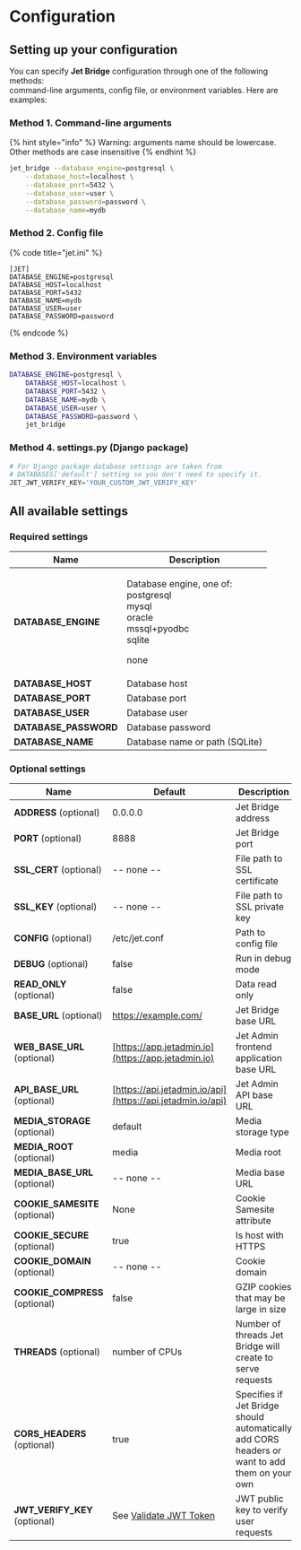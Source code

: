 # Configuration

## Setting up your configuration

You can specify **Jet Bridge** configuration through one of the following methods:\
command-line arguments, config file, or environment variables. Here are examples:

### Method 1. Command-line arguments

{% hint style="info" %}
Warning: arguments name should be lowercase. Other methods are case insensitive
{% endhint %}

```bash
jet_bridge --database_engine=postgresql \
    --database_host=localhost \
    --database_port=5432 \
    --database_user=user \
    --database_password=password \
    --database_name=mydb
```

### Method 2. Config file

{% code title="jet.ini" %}
```
[JET]
DATABASE_ENGINE=postgresql
DATABASE_HOST=localhost
DATABASE_PORT=5432
DATABASE_NAME=mydb
DATABASE_USER=user
DATABASE_PASSWORD=password
```
{% endcode %}

### Method 3. Environment variables

```bash
DATABASE_ENGINE=postgresql \
    DATABASE_HOST=localhost \
    DATABASE_PORT=5432 \
    DATABASE_NAME=mydb \
    DATABASE_USER=user \
    DATABASE_PASSWORD=password \
    jet_bridge
```

### Method 4. settings.py (Django package)

```python
# For Django package database settings are taken from 
# DATABASES['default'] setting so you don't need to specify it.
JET_JWT_VERIFY_KEY='YOUR_CUSTOM_JWT_VERIFY_KEY'
```

## All available settings

### Required settings

| **Name**               | Description                                                                                            |
| ---------------------- | ------------------------------------------------------------------------------------------------------ |
| **DATABASE\_ENGINE**   | <p>Database engine, one of: <br>postgresql<br>mysql<br>oracle<br>mssql+pyodbc<br>sqlite</p><p>none</p> |
| **DATABASE\_HOST**     | Database host                                                                                          |
| **DATABASE\_PORT**     | Database port                                                                                          |
| **DATABASE\_USER**     | Database user                                                                                          |
| **DATABASE\_PASSWORD** | Database password                                                                                      |
| **DATABASE\_NAME**     | Database name or path (SQLite)                                                                         |

### Optional settings

| Name                            | Default                                                                                                  | Description                                                                                   |
| ------------------------------- | -------------------------------------------------------------------------------------------------------- | --------------------------------------------------------------------------------------------- |
| **ADDRESS** (optional)          | 0.0.0.0                                                                                                  | Jet Bridge address                                                                            |
| **PORT** (optional)             | 8888                                                                                                     | Jet Bridge port                                                                               |
| **SSL\_CERT** (optional)        | -- none --                                                                                               | File path to SSL certificate                                                                  |
| **SSL\_KEY** (optional)         | -- none --                                                                                               | File path to SSL private key                                                                  |
| **CONFIG** (optional)           | /etc/jet.conf                                                                                            | Path to config file                                                                           |
| **DEBUG** (optional)            | false                                                                                                    | Run in debug mode                                                                             |
| **READ\_ONLY** (optional)       | false                                                                                                    | Data read only                                                                                |
| **BASE\_URL** (optional)        | https://example.com/                                                                                     | Jet Bridge base URL                                                                           |
| **WEB\_BASE\_URL** (optional)   | [https://app.jetadmin.io](https://app.jetadmin.io)                                                       | Jet Admin frontend application base URL                                                       |
| **API\_BASE\_URL** (optional)   | [https://api.jetadmin.io/api](https://api.jetadmin.io/api)                                               | Jet Admin API base URL                                                                        |
| **MEDIA\_STORAGE** (optional)   | default                                                                                                  | Media storage type                                                                            |
| **MEDIA\_ROOT** (optional)      | media                                                                                                    | Media root                                                                                    |
| **MEDIA\_BASE\_URL** (optional) | -- none --                                                                                               | Media base URL                                                                                |
| **COOKIE\_SAMESITE** (optional) | None                                                                                                     | Cookie Samesite attribute                                                                     |
| **COOKIE\_SECURE** (optional)   | true                                                                                                     | Is host with HTTPS                                                                            |
| **COOKIE\_DOMAIN** (optional)   | -- none --                                                                                               | Cookie domain                                                                                 |
| **COOKIE\_COMPRESS** (optional) | false                                                                                                    | GZIP cookies that may be large in size                                                        |
| **THREADS** (optional)          | number of CPUs                                                                                           | Number of threads Jet Bridge will create to serve requests                                    |
| **CORS\_HEADERS** (optional)    | true                                                                                                     | Specifies if Jet Bridge should automatically add CORS headers or want to add them on your own |
| **JWT\_VERIFY\_KEY** (optional) | See [Validate JWT Token](../../user-guide/integrations/rest-api/jet-requests-auth.md#validate-jwt-token) | JWT public key to verify user requests                                                        |

